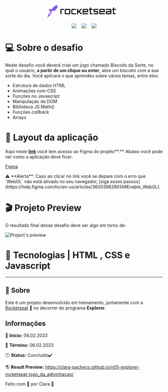 <div align="center">
<img width="220px" src="https://raw.githubusercontent.com/Rocketseat/awesome/master/assets/logo_rocketseat.png" alt="">&nbsp;&nbsp;&nbsp;
<img width="150px" src="https://www.rocketseat.com.br/_next/image?url=%2Fassets%2Flogos%2Fexplorer.svg&w=256&q=75"  alt="">
<br>
<p align="center">
<img src="https://img.shields.io/github/last-commit/Clara-Pacheco/n05-explorer-rocketseat-biscoito-da-sorte"/>&nbsp;&nbsp;&nbsp;
<img src="https://img.shields.io/github/repo-size/Clara-Pacheco/n05-explorer-rocketseat-biscoito-da-sorte"/>&nbsp;&nbsp;&nbsp;
<img src="https://img.shields.io/github/languages/count/Clara-Pacheco/n05-explorer-rocketseat-biscoito-da-sorte"/>
</p>
</div>  



# 💻 Sobre o desafio

Neste desafio você deverá criar um jogo chamado Biscoito da Sorte, no qual o usuário, **a partir de um clique ou enter**, abre um biscoito com a sua sorte do dia. Você aplicará o que aprendeu sobre vários temas, entre eles:

- Estrutura de dados HTML
- Animações com CSS
- Funções no Javascript
- Manipulação da DOM
- Biblioteca JS Math()
- Funções *callback*
- Arrays  


# 📕 Layout da aplicação

Aqui neste **[link](https://www.figma.com/community/file/1182751789348533739)** você tem acesso ao Figma do projeto**.** Abaixo você pode ver como a aplicação deve ficar:

[Figma](https://www.figma.com/community/file/1182751789348533739)

<aside>
⚠️ **Alerta**: Caso ao clicar no link você se depare com o erro que `WebGL` não está ativado no seu navegador, [siga esses passos](https://help.figma.com/hc/en-us/articles/360039828614#Enable_WebGL).

</aside>  


# 🎬 Projeto Preview

O resultado final desse desafio deve ser algo em torno de:

![Project´s preview](https://github.com/Clara-Pacheco/n05-explorer-rocketseat-biscoito-da-sorte/blob/main/project_preview/Biscoito-da-Sorte-Google-Chrome-2023-02-06-16-23-54.gif)  


# 🧪 Tecnologias | HTML , CSS e Javascript  

---
##  📕 Sobre  

<p>Este é um projeto desenvolvido em treinamento, juntamente com a 
<a  href="https://www.rocketseat.com.br">Rocketseat</a> 🚀
no decorrer do programa <b>Explorer</b>.  


## Informações  

📅 **Início:** 06.02.2023

📅 **Término:** 06.02.2023

🕛 **Status:** Concluído✔️

🌎 **Result Preview:** https://clara-pacheco.github.io/n05-explorer-rocketseat-jogo_da_adivinhacao/

Feito com 💜 por Clara 🚀
</p>



